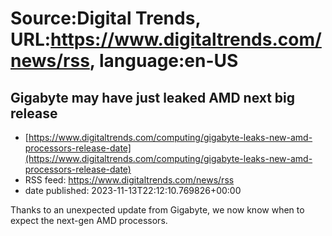 # Source:Digital Trends, URL:https://www.digitaltrends.com/news/rss, language:en-US

## Gigabyte may have just leaked AMD next big release
 - [https://www.digitaltrends.com/computing/gigabyte-leaks-new-amd-processors-release-date](https://www.digitaltrends.com/computing/gigabyte-leaks-new-amd-processors-release-date)
 - RSS feed: https://www.digitaltrends.com/news/rss
 - date published: 2023-11-13T22:12:10.769826+00:00

Thanks to an unexpected update from Gigabyte, we now know when to expect the next-gen AMD processors.


